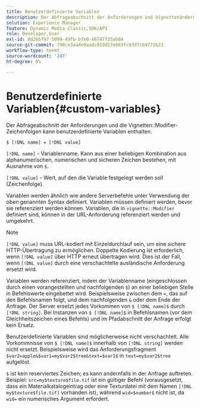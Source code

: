 ```yaml
---
title: Benutzerdefinierte Variablen
description: Der Abfrageabschnitt der Anforderungen und Vignettenänderungs-Zeichenfolgen kann benutzerdefinierte Variablen enthalten.
solution: Experience Manager
feature: Dynamic Media Classic,SDK/API
role: Developer,User
exl-id: 8d26b797-5099-49fb-b7e0-46747f35ab84
source-git-commit: 790ce3aa4e9aadc019d17e663fc93d7c69772b23
workflow-type: tm+mt
source-wordcount: '247'
ht-degree: 0%

---
```


# Benutzerdefinierte Variablen{#custom-variables}

Der Abfrageabschnitt der Anforderungen und die Vignetten::Modifier-Zeichenfolgen kann benutzerdefinierte Variablen enthalten.

`$ [!DNL name] = [!DNL value]`

`[!DNL name]` - Variablenname. Kann aus einer beliebigen Kombination aus alphanumerischen, numerischen und sicheren Zeichen bestehen, mit Ausnahme von `$`.

`[!DNL value]` - Wert, auf den die Variable festgelegt werden soll (Zeichenfolge).

Variablen werden ähnlich wie andere Serverbefehle unter Verwendung der oben genannten Syntax definiert. Variablen müssen definiert werden, bevor sie referenziert werden können. Variablen, die in `vignette::Modifier` definiert sind, können in der URL-Anforderung referenziert werden und umgekehrt.

>[!NOTE]
>
>`[!DNL value]` muss URL-kodiert mit Einzeldurchlauf sein, um eine sichere HTTP-Übertragung zu ermöglichen. Doppelte Kodierung ist erforderlich, wenn `[!DNL value]` über HTTP erneut übertragen wird. Dies ist der Fall, wenn `[!DNL value]` durch eine verschachtelte ausländische Anforderung ersetzt wird.

Variablen werden referenziert, indem der Variablenname (eingeschlossen durch einen vorangestellten und nachfolgenden `$`) an einer beliebigen Stelle in Befehlswerte eingebettet wird. Beispielsweise zwischen dem `=`, das auf den Befehlsnamen folgt, und dem nachfolgenden `&` oder dem Ende der Anfrage. Der Server ersetzt jedes Vorkommen von `$ [!DNL name]$` durch `[!DNL string]`. Bei Instanzen von `$ [!DNL name]$` in Befehlsnamen (vor dem Gleichheitszeichen eines Befehls) und im Pfadabschnitt der Anfrage erfolgt kein Ersatz.

Benutzerdefinierte Variablen sind möglicherweise nicht verschachtelt. Alle Vorkommnisse von `$ [!DNL name]$` innerhalb von `[!DNL string]` werden nicht ersetzt. Beispielsweise wird das Anforderungsfragment `$var2=apple&$var1=my$var2$tree&text=$var1$` in `text=my$var2$tree` aufgelöst.

`$` ist kein reserviertes Zeichen; es kann andernfalls in der Anfrage auftreten. Beispiel: `src=my$texture$file.tif` ist ein gültiger Befehl (vorausgesetzt, dass ein Materialkatalogeintrag oder eine Texturdatei mit dem Namen `[!DNL my$texture$file.tif]` vorhanden ist), während `wid=$number$` nicht ist, da `wid=` ein numerisches Argument erfordert.

